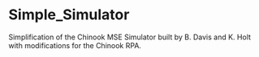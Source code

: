 # Simple_Simulator

Simplification of the Chinook MSE Simulator built by B. Davis and K. Holt with modifications for the Chinook RPA.
